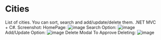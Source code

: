 # Cities
List of cities. You can sort, search and add/update/delete them.
.NET MVC + C#.
Screenshot:
HomePage:
![image](https://github.com/ShenkarMichal/Cities/assets/120050118/07a129e2-679e-473b-8ca6-d69f1933be00)
Search Option:
![image](https://github.com/ShenkarMichal/Cities/assets/120050118/b0433015-8167-4615-b4c4-32f9a2f52206)
Add/Update Option:
![image](https://github.com/ShenkarMichal/Cities/assets/120050118/cf5b5c95-2159-4d76-946d-0d660398819b)
Delete Modal To Approve Deleting:
![image](https://github.com/ShenkarMichal/Cities/assets/120050118/5b9fce0f-bd27-492a-b017-83fdac97e807)




